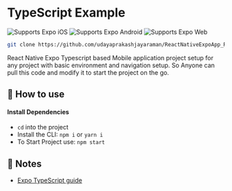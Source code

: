 # TypeScript Example

<p>
  <!-- iOS -->
  <img alt="Supports Expo iOS" longdesc="Supports Expo iOS" src="https://img.shields.io/badge/iOS-4630EB.svg?style=flat-square&logo=APPLE&labelColor=999999&logoColor=fff" />
  <!-- Android -->
  <img alt="Supports Expo Android" longdesc="Supports Expo Android" src="https://img.shields.io/badge/Android-4630EB.svg?style=flat-square&logo=ANDROID&labelColor=A4C639&logoColor=fff" />
  <!-- Web -->
  <img alt="Supports Expo Web" longdesc="Supports Expo Web" src="https://img.shields.io/badge/web-4630EB.svg?style=flat-square&logo=GOOGLE-CHROME&labelColor=4285F4&logoColor=fff" />
</p>

```sh
git clone https://github.com/udayaprakashjayaraman/ReactNativeExpoApp_Ready2StartBasicSetupForEveryone.git
```

React Native Expo Typescript based Mobile application project setup for any project with basic environment and navigation setup. So Anyone can pull this code and modify it to start the project on the go.

## 🚀 How to use

#### Install Dependencies

- `cd` into the project
- Install the CLI: `npm i` or `yarn i`
- To Start Project use: `npm start`


## 📝 Notes

- [Expo TypeScript guide](https://docs.expo.dev/versions/latest/guides/typescript/)
